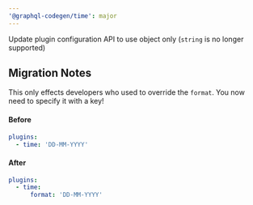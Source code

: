 ```yaml
---
'@graphql-codegen/time': major
---
```


Update plugin configuration API to use object only (`string` is no longer supported)

## Migration Notes

This only effects developers who used to override the `format`. You now need to specify it with a key!

#### Before

```yaml
plugins:
  - time: 'DD-MM-YYYY'
```

#### After

```yaml
plugins:
  - time:
      format: 'DD-MM-YYYY'
```

